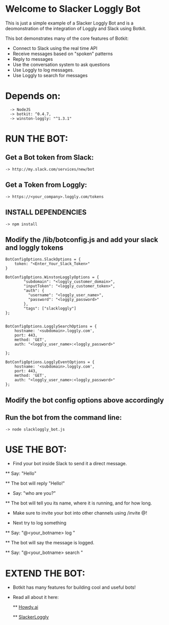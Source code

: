 # Welcome to Slacker Loggly Bot

This is just a simple example of a Slacker Loggly Bot and is a deomonstration 
of the integration of Loggly and Slack using Botkit.

This bot demonstrates many of the core features of Botkit:

- Connect to Slack using the real time API
- Receive messages based on "spoken" patterns
- Reply to messages
- Use the conversation system to ask questions
- Use Loggly to log messages.
- Use Loggly to search for messages

# Depends on:

```
  -> NodeJS
  -> botkit: ^0.4.7,
  -> winston-loggly: "^1.3.1"

```

# RUN THE BOT:

## Get a Bot token from Slack:

    -> http://my.slack.com/services/new/bot

## Get a Token from Loggly:
   
    -> https://<your_company>.loggly.com/tokens

## INSTALL DEPENDENCIES
    
    -> npm install 
    
## Modify the /lib/botconfig.js and add your slack and loggly tokens
  
```
BotConfigOptions.SlackOptions = {
    token: "<Enter_Your_Slack_Token>"
}

BotConfigOptions.WinstonLogglyOptions = {
        "subdomain": "<loggly_customer_domain>",
        "inputToken": "<loggly_customer_token>",
        "auth": {
          "username": "<loggly_user_name>",
          "password": "<loggly_password>"
        },
        "tags": ["slackloggly"]
};


BotConfigOptions.LogglySearchOptions = {
    hostname: '<subdomain>.loggly.com',
    port: 443,
    method: 'GET',
    auth: "<loggly_user_name>:<loggly_password>"

};

BotConfigOptions.LogglyEventOptions = {
    hostname: '<subdomain>.loggly.com',
    port: 443,
    method: 'GET',
    auth: "<loggly_user_name>:<loggly_password>"
};

```

## Modify the bot config options above accordingly
    
## Run the bot from the command line:

    -> node slackloggly_bot.js

# USE THE BOT:

  * Find your bot inside Slack to send it a direct message.
  
  ** Say: "Hello"

  ** The bot will reply "Hello!"

  * Say: "who are you?"

  ** The bot will tell you its name, where it is running, and for how long.

  * Make sure to invite your bot into other channels using /invite @<my bot>!

  * Next try to log something
  
  ** Say: "@<your_botname> log <message you want to log>"
  
  ** The bot will say the message is logged. 
  
  ** Say: "@<your_botname> search <message to search for>"

# EXTEND THE BOT:

  * Botkit has many features for building cool and useful bots!

  * Read all about it here:

    ** [Howdy.ai](http://howdy.ai/botkit)
    
    ** [SlackerLoggly](http://slackerloggly.github.com)
